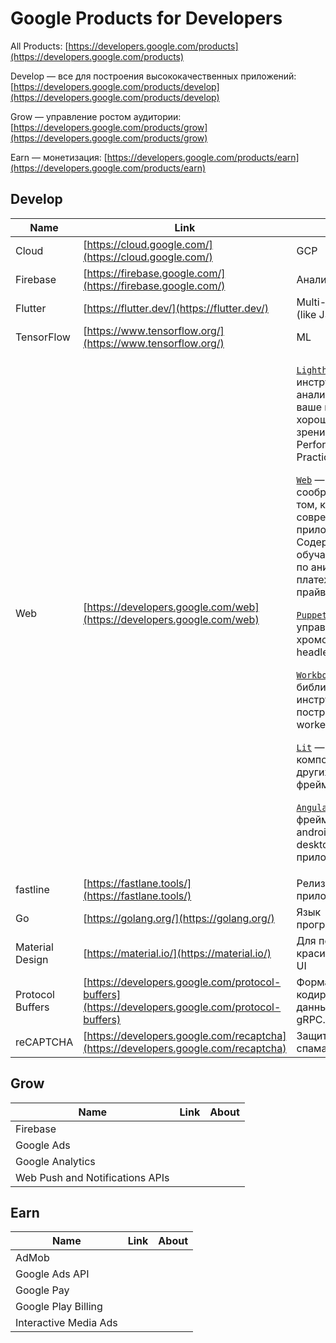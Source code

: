 # Google Products for Developers

All Products: [https://developers.google.com/products](https://developers.google.com/products)

Develop — все для построения высококачественных приложений: [https://developers.google.com/products/develop](https://developers.google.com/products/develop)

Grow — управление ростом аудитории: [https://developers.google.com/products/grow](https://developers.google.com/products/grow)

Earn — монетизация: [https://developers.google.com/products/earn](https://developers.google.com/products/earn)

## Develop

| Name             | Link                                                                                             | About                                                                                                                                                                                                                                                                                                                                                                                                                                                                                                                                                                                                                                                                                                                                                                                                                                                                                                                                                                                         |
| ---------------- | ------------------------------------------------------------------------------------------------ | --------------------------------------------------------------------------------------------------------------------------------------------------------------------------------------------------------------------------------------------------------------------------------------------------------------------------------------------------------------------------------------------------------------------------------------------------------------------------------------------------------------------------------------------------------------------------------------------------------------------------------------------------------------------------------------------------------------------------------------------------------------------------------------------------------------------------------------------------------------------------------------------------------------------------------------------------------------------------------------------- |
| Cloud            | [https://cloud.google.com/](https://cloud.google.com/)                                           | GCP                                                                                                                                                                                                                                                                                                                                                                                                                                                                                                                                                                                                                                                                                                                                                                                                                                                                                                                                                                                           |
| Firebase         | [https://firebase.google.com/](https://firebase.google.com/)                                     | Аналитика                                                                                                                                                                                                                                                                                                                                                                                                                                                                                                                                                                                                                                                                                                                                                                                                                                                                                                                                                                                     |
| Flutter          | [https://flutter.dev/](https://flutter.dev/)                                                     | Multi-platform UI (like JS)                                                                                                                                                                                                                                                                                                                                                                                                                                                                                                                                                                                                                                                                                                                                                                                                                                                                                                                                                                   |
| TensorFlow       | [https://www.tensorflow.org/](https://www.tensorflow.org/)                                       | ML                                                                                                                                                                                                                                                                                                                                                                                                                                                                                                                                                                                                                                                                                                                                                                                                                                                                                                                                                                                            |
| Web              | [https://developers.google.com/web](https://developers.google.com/web)                           | <p><code></code><a href="https://github.com/GoogleChrome/lighthouse"><code>Lighthouse</code></a> – инструмент для анализа на сколько ваше приложение хорошее с точки зрения SEO, Performance, Best Practice, ...</p><p><code></code><a href="https://web.dev"><code>Web</code></a> — соображения о том, как строить современные веб-приложения. Содержит обучающие курсы по анимации, платежах, прайваси, ...</p><p><code></code><a href="https://developers.google.com/web/tools/puppeteer"><code>Puppeteer</code></a> — управление хромом в режиме headless</p><p><code></code><a href="https://developers.google.com/web/tools/workbox"><code>Workbox</code></a> — библиотеки и инструменты для построения service workers</p><p><code></code><a href="https://lit.dev/"><code>Lit</code></a> — разработка компонентов для других web-фреймворков</p><p><code></code><a href="https://angular.io/"><code>Angular</code></a> — web-фреймворк для ios, android, web и desktop приложений</p> |
| fastline         | [https://fastlane.tools/](https://fastlane.tools/)                                               | Релиз iOS и Android приложений                                                                                                                                                                                                                                                                                                                                                                                                                                                                                                                                                                                                                                                                                                                                                                                                                                                                                                                                                                |
| Go               | [https://golang.org/](https://golang.org/)                                                       | Язык программирования                                                                                                                                                                                                                                                                                                                                                                                                                                                                                                                                                                                                                                                                                                                                                                                                                                                                                                                                                                         |
| Material Design  | [https://material.io/](https://material.io/)                                                     | Для построения красивого Material UI                                                                                                                                                                                                                                                                                                                                                                                                                                                                                                                                                                                                                                                                                                                                                                                                                                                                                                                                                          |
| Protocol Buffers | [https://developers.google.com/protocol-buffers](https://developers.google.com/protocol-buffers) | Формат кодирования данных. Здесь же gRPC.                                                                                                                                                                                                                                                                                                                                                                                                                                                                                                                                                                                                                                                                                                                                                                                                                                                                                                                                                     |
| reCAPTCHA        | [https://developers.google.com/recaptcha](https://developers.google.com/recaptcha)               | Защита сайта от спама и абьюза                                                                                                                                                                                                                                                                                                                                                                                                                                                                                                                                                                                                                                                                                                                                                                                                                                                                                                                                                                |

## Grow

| Name                            | Link | About |
| ------------------------------- | ---- | ----- |
| Firebase                        |      |       |
| Google Ads                      |      |       |
| Google Analytics                |      |       |
| Web Push and Notifications APIs |      |       |

## Earn&#x20;

| Name                  | Link | About |
| --------------------- | ---- | ----- |
| AdMob                 |      |       |
| Google Ads API        |      |       |
| Google Pay            |      |       |
| Google Play Billing   |      |       |
| Interactive Media Ads |      |       |

